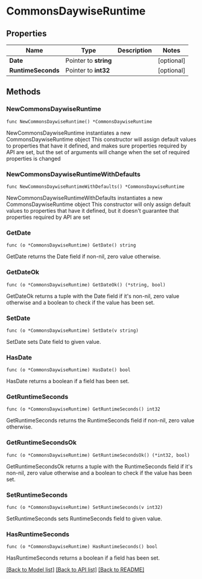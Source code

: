 # CommonsDaywiseRuntime

## Properties

Name | Type | Description | Notes
------------ | ------------- | ------------- | -------------
**Date** | Pointer to **string** |  | [optional] 
**RuntimeSeconds** | Pointer to **int32** |  | [optional] 

## Methods

### NewCommonsDaywiseRuntime

`func NewCommonsDaywiseRuntime() *CommonsDaywiseRuntime`

NewCommonsDaywiseRuntime instantiates a new CommonsDaywiseRuntime object
This constructor will assign default values to properties that have it defined,
and makes sure properties required by API are set, but the set of arguments
will change when the set of required properties is changed

### NewCommonsDaywiseRuntimeWithDefaults

`func NewCommonsDaywiseRuntimeWithDefaults() *CommonsDaywiseRuntime`

NewCommonsDaywiseRuntimeWithDefaults instantiates a new CommonsDaywiseRuntime object
This constructor will only assign default values to properties that have it defined,
but it doesn't guarantee that properties required by API are set

### GetDate

`func (o *CommonsDaywiseRuntime) GetDate() string`

GetDate returns the Date field if non-nil, zero value otherwise.

### GetDateOk

`func (o *CommonsDaywiseRuntime) GetDateOk() (*string, bool)`

GetDateOk returns a tuple with the Date field if it's non-nil, zero value otherwise
and a boolean to check if the value has been set.

### SetDate

`func (o *CommonsDaywiseRuntime) SetDate(v string)`

SetDate sets Date field to given value.

### HasDate

`func (o *CommonsDaywiseRuntime) HasDate() bool`

HasDate returns a boolean if a field has been set.

### GetRuntimeSeconds

`func (o *CommonsDaywiseRuntime) GetRuntimeSeconds() int32`

GetRuntimeSeconds returns the RuntimeSeconds field if non-nil, zero value otherwise.

### GetRuntimeSecondsOk

`func (o *CommonsDaywiseRuntime) GetRuntimeSecondsOk() (*int32, bool)`

GetRuntimeSecondsOk returns a tuple with the RuntimeSeconds field if it's non-nil, zero value otherwise
and a boolean to check if the value has been set.

### SetRuntimeSeconds

`func (o *CommonsDaywiseRuntime) SetRuntimeSeconds(v int32)`

SetRuntimeSeconds sets RuntimeSeconds field to given value.

### HasRuntimeSeconds

`func (o *CommonsDaywiseRuntime) HasRuntimeSeconds() bool`

HasRuntimeSeconds returns a boolean if a field has been set.


[[Back to Model list]](../README.md#documentation-for-models) [[Back to API list]](../README.md#documentation-for-api-endpoints) [[Back to README]](../README.md)



